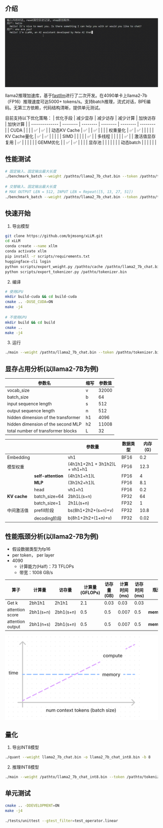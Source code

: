 ## 介绍

![running](./data/XLLM.gif)

llama2推理加速库，基于[fastllm](https://github.com/ztxz16/fastllm)进行了二次开发。在4090单卡上llama2-7b（FP16）推理速度可达5000+ tokens/s。支持batch推理，流式对话，BPE编码。无第三方依赖，代码结构清晰，提供单元测试。

目前支持以下优化策略：
| 优化手段       | 减少显存 | 减少访存 | 减少计算 | 加快访存 | 加快计算 |
| -------------- | -------- | -------- | -------- | -------- | -------- |
| CUDA           |          |          |          | ✅        | ✅        |
| 动态KV Cache   | ✅        |          | ✅        |          |          |
| 权重量化       | ✅        | ✅        |          |          |          |
| KV Cache量化   | ✅        | ✅       |          |          |          |
| SIMD           |          |          |          |          | ✅        |
| 多线程         |          |          |          |          | ✅        |
| 激活值显存复用 | ✅        |          |          |          |          |
| GEMM优化       |          | ✅        | ✅        |          |          |
| 显存池         |          |          |          |          |          |
| 动态batch         |          |          |          |          |          |


## 性能测试

```bash
# 固定输入、固定输出最大长度
./benchmark_batch --weight /pathto/llama2_7b_chat.bin --token /pathto/tokenizer.bin --file ../benchmark/hello.txt -t 32 -b 80 -l 18

# 交替输入、固定输出最大长度
# MAX OUTPUT LEN = 512, INPUT LEN = Repeat([5, 13, 27, 51])
./benchmark_batch --weight /pathto/llama2_7b_chat.bin --token /pathto/tokenizer.bin --file ../benchmark/prompts.txt -t 32 -l 512
```

## 快速开始
1. 导出模型

```bash
git clone https://github.com/bjmsong/xLLM.git
cd xLLM
conda create --name xllm
conda activate xllm
pip install -r scripts/requirements.txt
huggingface-cli login
python scripts/export_weight.py /pathto/cache /pathto/llama2_7b_chat.bin
python scripts/export_tokenizer.py /pathto/tokenizer.bin
```

2.  编译
```bash
# 使用GPU
mkdir build-cuda && cd build-cuda
cmake .. -DUSE_CUDA=ON
make -j4

# 不使用GPU
mkdir build && cd build
cmake ..
make -j4
```

3. 运行
```bash
./main --weight /pathto/llama2_7b_chat.bin --token /pathto/tokenizer.bin --threads 32
```


## 显存占用分析(以llama2-7B为例)
| 参数名                              | 缩写 | 参数值 |
| ----------------------------------- | ---- | ------ |
| vocab_size                          | v    | 32000  |
| batch_size                          | b    | 64     |
| input sequence length               | s    | 512    |
| output sequence length              | n    | 512    |
| hidden dimension of the transformer | h1   | 4096   |
| hidden dimension of the second MLP  | h2   | 11008  |
| total number of transformer blocks  | L    | 32     |

|              |                    | 参数量                        | 数据类型 | 内存（G） |
| ------------ | ------------------ | ----------------------------- | -------- | --------- |
| Embedding    |                    | vh1                           | BF16     | 0.2       |
| 模型权重     |                    | (4h1h1+2h1 + 3h1h2)L + vh1+h1 | FP16     | 12.3      |
|              | **self-attention** | (4h1h1+h1)L                   | FP16     | 4         |
|              | **MLP**            | (3h1h2+h1)L                   | FP16     | 8.1       |
|              | head               | vh1+h1                        | FP16     | 0.2       |
| **KV cache** | batch_size=64      | 2bh1L(s+n)                    | FP32     | 64        |
|              | batch_size=1       | 2h1L(s+n)                     | FP32     | 1         |
| 中间激活值   | prefill阶段        | bs(8h1+2h2+(s+n)+v)           | FP32     | 10.8      |
|              | decoding阶段       | b(8h1+2h2+(1+n)+v)            | FP32     | 0.02      |


## 性能瓶颈分析(以llama2-7B为例)
- 假设数据类型为fp16
- per token， per layer
- 4090
  - 计算能力(Half)：73 TFLOPs
  - 带宽：1008 GB/s

| 算子             | 计算量    | 访存量    | 计算量(GFLOPs) | 访存量(GB) | 计算时间(ms) | 访存时间(ms) | 瓶颈       |
| ---------------- | --------- | --------- | -------------- | ---------- | ------------ | ------------ | ---------- |
| Get k            | 2bh1h1    | 2h1h1     | 2.1            | 0.03       | 0.03         | 0.03         |            |
| attention score  | 2bh1(s+n) | 2bh1(s+n) | 0.5            | 0.5        | 0.007        | 0.5          | **memory** |
| attention output | 2bh1(n+s) | 2bh1(s+n) | 0.5            | 0.5        | 0.007        | 0.5          | **memory** |

![bound](/data/bound.png)


## 量化
1. 导出INT8模型
```bash
./quant --weight llama2_7b_chat.bin -o llama2_7b_chat_int8.bin -b 8
```

2. 推理INT8模型
```bash
./main --weight /pathto/llama2_7b_chat_int8.bin --token /pathto/tokenizer.bin --threads 32
```


## 单元测试
```bash
cmake .. -DDEVELOPMENT=ON
make -j4

./tests/unittest --gtest_filter=test_operator.linear
```